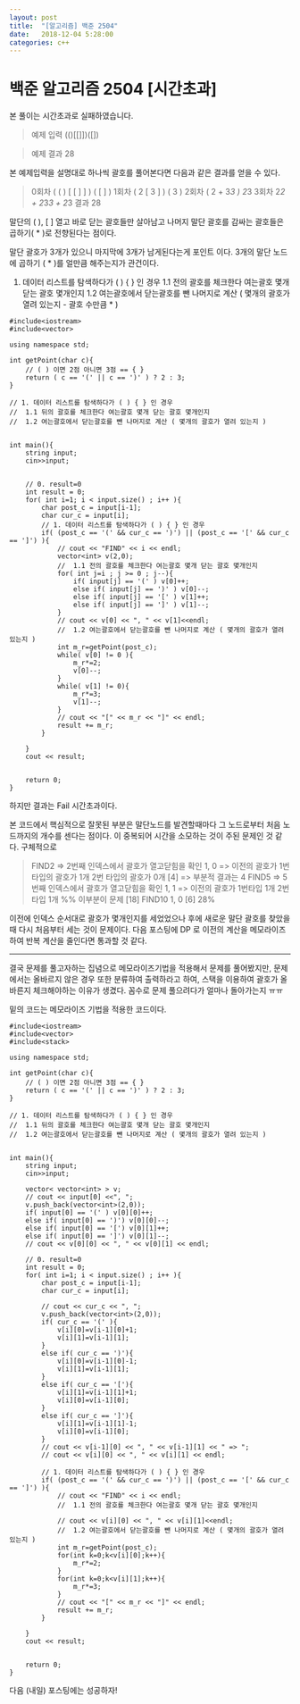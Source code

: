 ```yaml
---
layout: post
title:  "[알고리즘] 백준 2504"
date:   2018-12-04 5:28:00
categories: c++
---
```

# 백준 알고리즘 2504 [시간초과]
본 풀이는 시간초과로 실패하였습니다.

> 예제 입력
> (()[[]])([])

> 예제 결과
> 28

본 예제입력을 설명대로 하나씩 괄호를 풀어본다면 다음과 같은 결과를 얻을 수 있다.

> 0회차 ( ( ) [ [ ] ] ) ( [ ] )
> 1회차 ( 2 [ 3 ] ) ( 3 )
> 2회차 ( 2 + 3*3  )  2*3
> 3회차 2*2 + 2*3*3 + 2*3
> 결과 28

말단의 ( ), [ ] 열고 바로 닫는 괄호들만 살아남고 나머지 말단 괄호를 감싸는 괄호들은
곱하기( * )로 전향된다는 점이다.

말단 괄호가 3개가 있으니 마지막에 3개가 남게된다는게 포인트 이다.
3개의 말단 노드에 곱하기 ( * )를 얼만큼 해주는지가 관건이다.

1. 데이터 리스트를 탐색하다가 ( ) { } 인 경우
1.1 전의 괄호를 체크한다 여는괄호 몇개 닫는 괄호 몇개인지
1.2 여는괄호에서 닫는괄호를 뺀 나머지로 계산 ( 몇개의 괄호가 열려 있는지 - 괄호 수만큼 * )

```
#include<iostream>
#include<vector>

using namespace std;

int getPoint(char c){
    // ( ) 이면 2점 아니면 3점 == { }
    return ( c == '(' || c == ')' ) ? 2 : 3; 
}

// 1. 데이터 리스트를 탐색하다가 ( ) { } 인 경우
//  1.1 뒤의 괄호를 체크한다 여는괄호 몇개 닫는 괄호 몇개인지
//  1.2 여는괄호에서 닫는괄호를 뺀 나머지로 계산 ( 몇개의 괄호가 열려 있는지 )


int main(){
    string input;
    cin>>input;

    
    // 0. result=0
    int result = 0;
    for( int i=1; i < input.size() ; i++ ){
        char post_c = input[i-1];
        char cur_c = input[i];
        // 1. 데이터 리스트를 탐색하다가 ( ) { } 인 경우
        if( (post_c == '(' && cur_c == ')') || (post_c == '[' && cur_c == ']') ){
            // cout << "FIND" << i << endl;
            vector<int> v(2,0);
            //  1.1 전의 괄호를 체크한다 여는괄호 몇개 닫는 괄호 몇개인지
            for( int j=i ; j >= 0 ; j--){
                if( input[j] == '(' ) v[0]++;
                else if( input[j] == ')' ) v[0]--;
                else if( input[j] == '[' ) v[1]++;
                else if( input[j] == ']' ) v[1]--;
            }
            // cout << v[0] << ", " << v[1]<<endl;
            //  1.2 여는괄호에서 닫는괄호를 뺀 나머지로 계산 ( 몇개의 괄호가 열려 있는지 )
            int m_r=getPoint(post_c);
            while( v[0] != 0 ){
                m_r*=2;
                v[0]--;
            }
            while( v[1] != 0){
                m_r*=3;
                v[1]--;
            }
            // cout << "[" << m_r << "]" << endl;
            result += m_r;
        }
        
    }
    cout << result;
    
    
    return 0;
}
```

하지만 결과는 Fail 시간초과이다. 

본 코드에서 핵심적으로 잘못된 부분은 말단노드를 발견할때마다 그 노드로부터 처음 노드까지의 개수를 센다는 점이다.
이 중복되어 시간을 소모하는 것이 주된 문제인 것 같다.
구체적으로

>FIND2 => 2번째 인덱스에서 괄호가 열고닫힘을 확인
>1, 0 => 이전의 괄호가 1번타입의 괄호가 1개 2번 타입의 괄호가 0개
>[4] => 부분적 결과는 4
>FIND5 => 5번째 인덱스에서 괄호가 열고닫힘을 확인
>1, 1 => 이전의 괄호가 1번타입 1개 2번 타입 1개 %% 이부분이 문제
>[18]
>FIND10
>1, 0
>[6]
28%

이전에 인덱스 순서대로 괄호가 몇개인지를 세었었으나
후에 새로운 말단 괄호를 찾았을때 다시 처음부터 세는 것이 문제이다. 
다음 포스팅에 DP 로 이전의 계산을 메모라이즈하여 반복 계산을 줄인다면 통과할 것 같다.

* * *

결국 문제를 풀고자하는 집념으로 메모라이즈기법을 적용해서 문제를 풀어봤지만,
문제에서는 올바르지 않은 경우 또한 분류하여 출력하라고 하여,
스택을 이용하여 괄호가 올바른지 체크해야하는 이유가 생겼다.
꼼수로 문제 풀으려다가 얼마나 돌아가는지 ㅠㅠ

밑의 코드는 메모라이즈 기법을 적용한 코드이다.

```
#include<iostream>
#include<vector>
#include<stack>

using namespace std;

int getPoint(char c){
    // ( ) 이면 2점 아니면 3점 == { }
    return ( c == '(' || c == ')' ) ? 2 : 3; 
}

// 1. 데이터 리스트를 탐색하다가 ( ) { } 인 경우
//  1.1 뒤의 괄호를 체크한다 여는괄호 몇개 닫는 괄호 몇개인지
//  1.2 여는괄호에서 닫는괄호를 뺀 나머지로 계산 ( 몇개의 괄호가 열려 있는지 )


int main(){
    string input;
    cin>>input;

    vector< vector<int> > v;
    // cout << input[0] <<", ";
    v.push_back(vector<int>(2,0));
    if( input[0] == '(' ) v[0][0]++;
    else if( input[0] == ')') v[0][0]--;
    else if( input[0] == '[') v[0][1]++;
    else if( input[0] == ']') v[0][1]--;
    // cout << v[0][0] << ", " << v[0][1] << endl;

    // 0. result=0
    int result = 0;
    for( int i=1; i < input.size() ; i++ ){
        char post_c = input[i-1];
        char cur_c = input[i];

        // cout << cur_c << ", ";
        v.push_back(vector<int>(2,0));
        if( cur_c == '(' ){
            v[i][0]=v[i-1][0]+1;
            v[i][1]=v[i-1][1];
        } 
        else if( cur_c == ')'){
            v[i][0]=v[i-1][0]-1;
            v[i][1]=v[i-1][1];
        } 
        else if( cur_c == '['){
            v[i][1]=v[i-1][1]+1;
            v[i][0]=v[i-1][0];
        } 
        else if( cur_c == ']'){
            v[i][1]=v[i-1][1]-1;
            v[i][0]=v[i-1][0];
        } 
        // cout << v[i-1][0] << ", " << v[i-1][1] << " => ";
        // cout << v[i][0] << ", " << v[i][1] << endl;

        // 1. 데이터 리스트를 탐색하다가 ( ) { } 인 경우
        if( (post_c == '(' && cur_c == ')') || (post_c == '[' && cur_c == ']') ){
            // cout << "FIND" << i << endl;
            //  1.1 전의 괄호를 체크한다 여는괄호 몇개 닫는 괄호 몇개인지
            
            // cout << v[i][0] << ", " << v[i][1]<<endl;
            //  1.2 여는괄호에서 닫는괄호를 뺀 나머지로 계산 ( 몇개의 괄호가 열려 있는지 )
            int m_r=getPoint(post_c);
            for(int k=0;k<v[i][0];k++){
                m_r*=2;
            }
            for(int k=0;k<v[i][1];k++){
                m_r*=3;
            }
            // cout << "[" << m_r << "]" << endl;
            result += m_r;
        }
        
    }
    cout << result;
    
    
    return 0;
}
```

다음 (내일) 포스팅에는 성공하자!